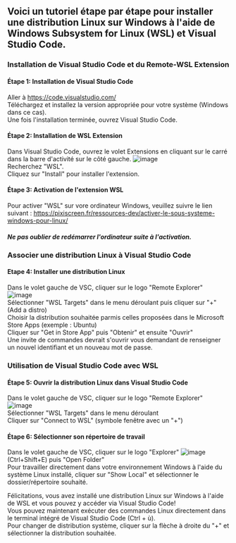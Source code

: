 ## Voici un tutoriel étape par étape pour installer une distribution Linux sur Windows à l'aide de Windows Subsystem for Linux (WSL) et Visual Studio Code.

### Installation de Visual Studio Code et du Remote-WSL Extension

#### Étape 1: Installation de Visual Studio Code

Aller à https://code.visualstudio.com/  
Téléchargez et installez la version appropriée pour votre système (Windows dans ce cas).  
Une fois l'installation terminée, ouvrez Visual Studio Code.  

#### Étape 2: Installation de WSL Extension

Dans Visual Studio Code, ouvrez le volet Extensions en cliquant sur le carré dans la barre d'activité sur le côté gauche. ![image](https://github.com/MaximeNaour/GenoTools/assets/55536880/21008143-d3d8-422c-9502-c9b32b70aa81)  
Recherchez "WSL".  
Cliquez sur "Install" pour installer l'extension.  

#### Étape 3: Activation de l'extension WSL

Pour activer "WSL" sur vore ordinateur Windows, veuillez suivre le lien suivant : https://pixiscreen.fr/ressources-dev/activer-le-sous-systeme-windows-pour-linux/  
##### Ne pas oublier de redémarrer l'ordinateur suite à l'activation. 

### Associer une distribution Linux à Visual Studio Code

#### Etape 4: Installer une distribution Linux

Dans le volet gauche de VSC, cliquer sur le logo "Remote Explorer" ![image](https://github.com/MaximeNaour/GenoTools/assets/55536880/43e2d994-4c58-492a-a068-2f76d72dc9e4)  
Sélectionner "WSL Targets" dans le menu déroulant puis cliquer sur "+" (Add a distro)  
Choisir la distribution souhaitée parmis celles proposées dans le Microsoft Store Apps (exemple : Ubuntu)  
Cliquer sur "Get in Store App" puis "Obtenir" et ensuite "Ouvrir"  
Une invite de commandes devrait s'ouvrir vous demandant de renseigner un nouvel identifiant et un nouveau mot de passe.   

### Utilisation de Visual Studio Code avec WSL

#### Étape 5: Ouvrir la distribution Linux dans Visual Studio Code

Dans le volet gauche de VSC, cliquer sur le logo "Remote Explorer" ![image](https://github.com/MaximeNaour/GenoTools/assets/55536880/43e2d994-4c58-492a-a068-2f76d72dc9e4)  
Sélectionner "WSL Targets" dans le menu déroulant  
Cliquer sur "Connect to WSL" (symbole fenêtre avec un "+")  

#### Étape 6: Sélectionner son répertoire de travail
Dans le volet gauche de VSC, cliquer sur le logo "Explorer" ![image](https://github.com/MaximeNaour/GenoTools/assets/55536880/1ee1c637-29b3-4f5f-8fba-9a5a39265bfd) (Ctrl+Shift+E) puis "Open Folder"  
Pour travailler directement dans votre environnement Windows à l'aide du système Linux installé, cliquer sur "Show Local" et sélectionner le dossier/répertoire souhaité.  

Félicitations, vous avez installé une distribution Linux sur Windows à l'aide de WSL et vous pouvez y accéder via Visual Studio Code!  
Vous pouvez maintenant exécuter des commandes Linux directement dans le terminal intégré de Visual Studio Code (Ctrl + ù).  
Pour changer de distribution système, cliquer sur la flèche à droite du "+" et sélectionner la distribution souhaitée.  


